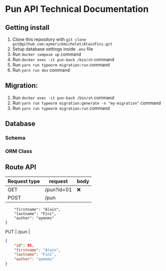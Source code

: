 # Pun API Technical Documentation

## Getting install

1. Clone this repository with `git clone git@github.com:aymerickmichelet/AlainFini.git`
2. Setup database settings inside `.env` file
3. Run `docker compose up` command
4. Run `docker exec -it pun-back /bin/sh` command
5. Run `yarn run typeorm migration:run` command
6. Run `yarn run dev` command

## Migration:
1. Run `docker exec -it pun-back /bin/sh` command
2. Run `yarn run typeorm migration:generate -n "my-migration"` command
3. Run `yarn run typeorm migration:run` command

## Database

### Schema

### ORM Class

## Route API

Request type | request | body
-- | -- | --
GET | /pun?id=01 | :x:
POST | /pun |

```json{
	"firstname": "Alain",
	"lastname": "Fini",
	"author": "aymnms"
}
```
PUT | /pun |
```json
{
	"id": 01,
	"firstname": "Alain",
	"lastname": "Fini",
	"author": "aymnms"
}
```




